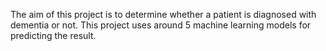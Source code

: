 The aim of this project is to determine whether a patient is diagnosed with dementia or not.
This project uses around 5 machine learning models for predicting the result.